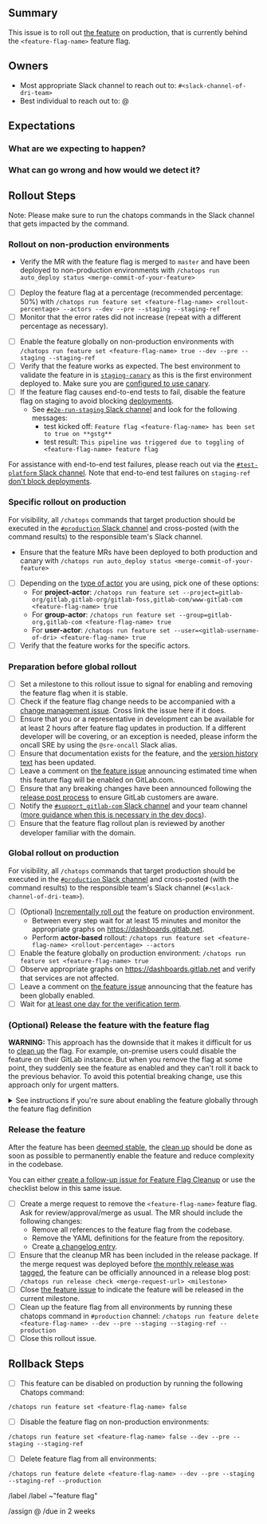 <!-- Title suggestion: [Feature flag] Enable <feature-flag-name> -->

## Summary

This issue is to roll out [the feature](<feature-issue-link>) on production,
that is currently behind the `<feature-flag-name>` feature flag.

## Owners

- Most appropriate Slack channel to reach out to: `#<slack-channel-of-dri-team>`
- Best individual to reach out to: @<gitlab-username-of-dri>

## Expectations

### What are we expecting to happen?

<!-- Describe the expected outcome when rolling out this feature -->

### What can go wrong and how would we detect it?

<!-- Data loss, broken pages, stability/availability impact? -->

<!-- Which dashboards from https://dashboards.gitlab.net are most relevant? -->

## Rollout Steps

Note: Please make sure to run the chatops commands in the Slack channel that gets impacted by the command.

### Rollout on non-production environments

- Verify the MR with the feature flag is merged to `master` and have been deployed to non-production environments with `/chatops run auto_deploy status <merge-commit-of-your-feature>`
<!-- Delete Incremental roll out if it is not relevant to this deploy -->
- [ ] Deploy the feature flag at a percentage (recommended percentage: 50%) with `/chatops run feature set <feature-flag-name> <rollout-percentage> --actors --dev --pre --staging --staging-ref`
- [ ] Monitor that the error rates did not increase (repeat with a different percentage as necessary).
<!-- End of block for deletes -->
- [ ] Enable the feature globally on non-production environments with `/chatops run feature set <feature-flag-name> true --dev --pre --staging --staging-ref`
- [ ] Verify that the feature works as expected.
      The best environment to validate the feature in is [`staging-canary`](https://about.gitlab.com/handbook/engineering/infrastructure/environments/#staging-canary)
      as this is the first environment deployed to. Make sure you are [configured to use canary](https://next.gitlab.com/).
- [ ] If the feature flag causes end-to-end tests to fail, disable the feature flag on staging to avoid blocking [deployments](https://about.gitlab.com/handbook/engineering/deployments-and-releases/deployments/).
   - See [`#e2e-run-staging` Slack channel](https://gitlab.enterprise.slack.com/archives/CBS3YKMGD) and look for the following messages:
      - test kicked off: `Feature flag <feature-flag-name> has been set to true on **gstg**`
      - test result: `This pipeline was triggered due to toggling of <feature-flag-name> feature flag`

For assistance with end-to-end test failures, please reach out via the [`#test-platform` Slack channel](https://gitlab.slack.com/archives/C3JJET4Q6). Note that end-to-end test failures on `staging-ref` [don't block deployments](https://about.gitlab.com/handbook/engineering/infrastructure/environments/staging-ref/#how-to-use-staging-ref).

### Specific rollout on production

For visibility, all `/chatops` commands that target production should be executed in the [`#production` Slack channel](https://gitlab.slack.com/archives/C101F3796)
and cross-posted (with the command results) to the responsible team's Slack channel.

- Ensure that the feature MRs have been deployed to both production and canary with `/chatops run auto_deploy status <merge-commit-of-your-feature>`
- [ ] Depending on the [type of actor](https://docs.gitlab.com/ee/development/feature_flags/#feature-actors) you are using, pick one of these options:
  - For **project-actor**: `/chatops run feature set --project=gitlab-org/gitlab,gitlab-org/gitlab-foss,gitlab-com/www-gitlab-com <feature-flag-name> true`
  - For **group-actor**: `/chatops run feature set --group=gitlab-org,gitlab-com <feature-flag-name> true`
  - For **user-actor**: `/chatops run feature set --user=<gitlab-username-of-dri> <feature-flag-name> true`
- [ ] Verify that the feature works for the specific actors.

### Preparation before global rollout

- [ ] Set a milestone to this rollout issue to signal for enabling and removing the feature flag when it is stable.
- [ ] Check if the feature flag change needs to be accompanied with a
  [change management issue](https://about.gitlab.com/handbook/engineering/infrastructure/change-management/#feature-flags-and-the-change-management-process).
  Cross link the issue here if it does.
- [ ] Ensure that you or a representative in development can be available for at least 2 hours after feature flag updates in production.
  If a different developer will be covering, or an exception is needed, please inform the oncall SRE by using the `@sre-oncall` Slack alias.
- [ ] Ensure that documentation exists for the feature, and the [version history text](https://docs.gitlab.com/ee/development/documentation/feature_flags.html#add-version-history-text) has been updated.
- [ ] Leave a comment on [the feature issue](<feature-issue-link>) announcing estimated time when this feature flag will be enabled on GitLab.com.
- [ ] Ensure that any breaking changes have been announced following the [release post process](https://about.gitlab.com/handbook/marketing/blog/release-posts/#deprecations-removals-and-breaking-changes) to ensure GitLab customers are aware.
- [ ] Notify the [`#support_gitlab-com` Slack channel](https://gitlab.slack.com/archives/C4XFU81LG) and your team channel ([more guidance when this is necessary in the dev docs](https://docs.gitlab.com/ee/development/feature_flags/controls.html#communicate-the-change)).
- [ ] Ensure that the feature flag rollout plan is reviewed by another developer familiar with the domain.

### Global rollout on production

For visibility, all `/chatops` commands that target production should be executed in the [`#production` Slack channel](https://gitlab.slack.com/archives/C101F3796)
and cross-posted (with the command results) to the responsible team's Slack channel (`#<slack-channel-of-dri-team>`).

- [ ] (Optional) [Incrementally roll out](https://docs.gitlab.com/ee/development/feature_flags/controls.html#process) the feature on production environment.
  - Between every step wait for at least 15 minutes and monitor the appropriate graphs on https://dashboards.gitlab.net.
  - Perform **actor-based** rollout: `/chatops run feature set <feature-flag-name> <rollout-percentage> --actors`
- [ ] Enable the feature globally on production environment: `/chatops run feature set <feature-flag-name> true`
- [ ] Observe appropriate graphs on https://dashboards.gitlab.net and verify that services are not affected.
- [ ] Leave a comment on [the feature issue](<feature-issue-link>) announcing that the feature has been globally enabled.
- [ ] Wait for [at least one day for the verification term](https://about.gitlab.com/handbook/product-development-flow/feature-flag-lifecycle/#including-a-feature-behind-feature-flag-in-the-final-release).

### (Optional) Release the feature with the feature flag

**WARNING:** This approach has the downside that it makes it difficult for us to
[clean up](https://docs.gitlab.com/ee/development/feature_flags/controls.html#cleaning-up) the flag.
For example, on-premise users could disable the feature on their GitLab instance. But when you
remove the flag at some point, they suddenly see the feature as enabled and they can't roll it back
to the previous behavior. To avoid this potential breaking change, use this approach only for urgent
matters.

<details><summary>See instructions if you're sure about enabling the feature globally through the feature flag definition</summary>

If you're still unsure whether the feature is [deemed stable](https://about.gitlab.com/handbook/product-development-flow/feature-flag-lifecycle/#including-a-feature-behind-feature-flag-in-the-final-release)
but want to release it in the current milestone, you can change the default state of the feature flag to be enabled.
To do so, follow these steps:

- [ ] Create a merge request with the following changes. Ask for review and merge it.
    - [ ] If feature was enabled for various actors, ensure the feature has been enabled globally on production `/chatops run feature get <feature-flag-name>`. If the feature has not been globally enabled then enable the feature globally using: `/chatops run feature set <feature-flag-name> true`
    - [ ] Set the `default_enabled` attribute in [the feature flag definition](https://docs.gitlab.com/ee/development/feature_flags/#feature-flag-definition-and-validation) to `true`.
    - [ ] Decide [which changelog entry](https://docs.gitlab.com/ee/development/feature_flags/#changelog) is needed.
- [ ] Ensure that the default-enabling MR has been included in the release package.
      If the merge request was deployed before [the monthly release was tagged](https://about.gitlab.com/handbook/engineering/releases/#self-managed-releases-1),
      the feature can be officially announced in a release blog post: `/chatops run release check <merge-request-url> <milestone>`
- [ ] Consider cleaning up the feature flag from all environments by running these chatops command in `#production` channel. Otherwise these settings may override the default enabled: `/chatops run feature delete <feature-flag-name> --dev --pre --staging --staging-ref --production`
- [ ] Close [the feature issue](<feature-issue-link>) to indicate the feature will be released in the current milestone.
- [ ] Set the next milestone to this rollout issue for scheduling [the flag removal](#release-the-feature).
- [ ] (Optional) You can [create a separate issue](https://gitlab.com/gitlab-org/gitlab/-/issues/new?issuable_template=Feature%20Flag%20Cleanup) for scheduling the steps below to [Release the feature](#release-the-feature).
    - [ ] Set the title to "[Feature flag] Cleanup `<feature-flag-name>`".
    - [ ] Execute the `/copy_metadata <this-rollout-issue-link>` quick action to copy the labels from this rollout issue.
    - [ ] Link this rollout issue as a related issue.
    - [ ] Close this rollout issue.

</details>

### Release the feature

After the feature has been [deemed stable](https://about.gitlab.com/handbook/product-development-flow/feature-flag-lifecycle/#including-a-feature-behind-feature-flag-in-the-final-release),
the [clean up](https://docs.gitlab.com/ee/development/feature_flags/controls.html#cleaning-up)
should be done as soon as possible to permanently enable the feature and reduce complexity in the
codebase.

You can either [create a follow-up issue for Feature Flag Cleanup](https://gitlab.com/gitlab-org/gitlab/-/issues/new?issuable_template=Feature%20Flag%20Cleanup) or use the checklist below in this same issue.

<!-- The checklist here is to help stakeholders keep track of the feature flag status -->
- [ ] Create a merge request to remove the `<feature-flag-name>` feature flag. Ask for review/approval/merge as usual. The MR should include the following changes:
    - Remove all references to the feature flag from the codebase.
    - Remove the YAML definitions for the feature from the repository.
    - Create [a changelog entry](https://docs.gitlab.com/ee/development/feature_flags/#changelog).
- [ ] Ensure that the cleanup MR has been included in the release package.
      If the merge request was deployed before [the monthly release was tagged](https://about.gitlab.com/handbook/engineering/releases/#self-managed-releases-1),
      the feature can be officially announced in a release blog post: `/chatops run release check <merge-request-url> <milestone>`
- [ ] Close [the feature issue](<feature-issue-link>) to indicate the feature will be released in the current milestone.
- [ ] Clean up the feature flag from all environments by running these chatops command in `#production` channel: `/chatops run feature delete <feature-flag-name> --dev --pre --staging --staging-ref --production`
- [ ] Close this rollout issue.

## Rollback Steps

- [ ] This feature can be disabled on production by running the following Chatops command:

```
/chatops run feature set <feature-flag-name> false
```

- [ ] Disable the feature flag on non-production environments:

```
/chatops run feature set <feature-flag-name> false --dev --pre --staging --staging-ref
```

- [ ] Delete feature flag from all environments:

```
/chatops run feature delete <feature-flag-name> --dev --pre --staging --staging-ref --production
```

/label <group-label>
/label ~"feature flag"
<!-- Uncomment the appropriate type label
/label ~"type::feature" ~"feature::addition"
/label ~"type::maintenance"
/label ~"type::bug"
-->
/assign @<gitlab-username-of-dri>
/due in 2 weeks
